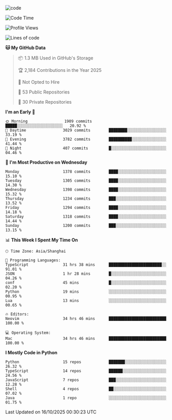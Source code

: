 
<!--
**liuyaanng/liuyaanng** is a ✨ _special_ ✨ repository because its `README.md` (this file) appears on your GitHub profile.

Here are some ideas to get you started:

- 🔭 I’m currently working on ...
- 🌱 I’m currently learning ...
- 👯 I’m looking to collaborate on ...
- 🤔 I’m looking for help with ...
- 💬 Ask me about ...
- 📫 How to reach me: ...
- 😄 Pronouns: ...
- ⚡ Fun fact: ...
-->


![code](https://cdn.jsdelivr.net/gh/liuyaanng/liuyaanng@1.0/code.gif) 

<!--START_SECTION:waka-->
![Code Time](http://img.shields.io/badge/Code%20Time-2%2C025%20hrs%2050%20mins-blue)

![Profile Views](http://img.shields.io/badge/Profile%20Views-0-blue)

![Lines of code](https://img.shields.io/badge/From%20Hello%20World%20I%27ve%20Written-28.9%20million%20lines%20of%20code-blue)

**🐱 My GitHub Data** 

> 📦 1.3 MB Used in GitHub's Storage 
 > 
> 🏆 2,184 Contributions in the Year 2025
 > 
> 🚫 Not Opted to Hire
 > 
> 📜 53 Public Repositories 
 > 
> 🔑 30 Private Repositories 
 > 
**I'm an Early 🐤** 

```text
🌞 Morning                1909 commits        █████░░░░░░░░░░░░░░░░░░░░   20.92 % 
🌆 Daytime                3029 commits        ████████░░░░░░░░░░░░░░░░░   33.19 % 
🌃 Evening                3782 commits        ██████████░░░░░░░░░░░░░░░   41.44 % 
🌙 Night                  407 commits         █░░░░░░░░░░░░░░░░░░░░░░░░   04.46 % 
```
📅 **I'm Most Productive on Wednesday** 

```text
Monday                   1378 commits        ████░░░░░░░░░░░░░░░░░░░░░   15.10 % 
Tuesday                  1305 commits        ████░░░░░░░░░░░░░░░░░░░░░   14.30 % 
Wednesday                1398 commits        ████░░░░░░░░░░░░░░░░░░░░░   15.32 % 
Thursday                 1234 commits        ███░░░░░░░░░░░░░░░░░░░░░░   13.52 % 
Friday                   1294 commits        ████░░░░░░░░░░░░░░░░░░░░░   14.18 % 
Saturday                 1318 commits        ████░░░░░░░░░░░░░░░░░░░░░   14.44 % 
Sunday                   1200 commits        ███░░░░░░░░░░░░░░░░░░░░░░   13.15 % 
```


📊 **This Week I Spent My Time On** 

```text
🕑︎ Time Zone: Asia/Shanghai

💬 Programming Languages: 
TypeScript               31 hrs 38 mins      ███████████████████████░░   91.01 % 
JSON                     1 hr 28 mins        █░░░░░░░░░░░░░░░░░░░░░░░░   04.26 % 
conf                     45 mins             █░░░░░░░░░░░░░░░░░░░░░░░░   02.20 % 
Python                   19 mins             ░░░░░░░░░░░░░░░░░░░░░░░░░   00.95 % 
Lua                      13 mins             ░░░░░░░░░░░░░░░░░░░░░░░░░   00.65 % 

🔥 Editors: 
Neovim                   34 hrs 46 mins      █████████████████████████   100.00 % 

💻 Operating System: 
Mac                      34 hrs 46 mins      █████████████████████████   100.00 % 
```

**I Mostly Code in Python** 

```text
Python                   15 repos            ███████░░░░░░░░░░░░░░░░░░   26.32 % 
TypeScript               14 repos            ██████░░░░░░░░░░░░░░░░░░░   24.56 % 
JavaScript               7 repos             ███░░░░░░░░░░░░░░░░░░░░░░   12.28 % 
Shell                    4 repos             ██░░░░░░░░░░░░░░░░░░░░░░░   07.02 % 
Java                     1 repo              ░░░░░░░░░░░░░░░░░░░░░░░░░   01.75 % 
```




 Last Updated on 16/10/2025 00:30:23 UTC
<!--END_SECTION:waka-->
